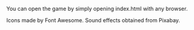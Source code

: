 You can open the game by simply opening index.html with any browser.

Icons made by Font Awesome.
Sound effects obtained from Pixabay.
